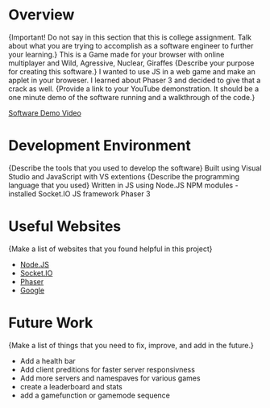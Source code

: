 # Overview

{Important!  Do not say in this section that this is college assignment.  Talk about what you are trying to accomplish as a software engineer to further your learning.}
This is a Game made for your browser with online multiplayer and Wild, Agressive, Nuclear, Giraffes 
{Describe your purpose for creating this software.}
I wanted to use JS in a web game and make an applet in your broweser. I learned about Phaser 3 and decided to give that a crack as well.
{Provide a link to your YouTube demonstration.  It should be a one minute demo of the software running and a walkthrough of the code.}

[Software Demo Video](https://photos.app.goo.gl/u8Wmgpq5A8gXshM3A)

# Development Environment

{Describe the tools that you used to develop the software}
Built using Visual Studio and JavaScript with VS extentions
{Describe the programming language that you used}
Written in JS using Node.JS
NPM modules 
-installed Socket.IO
JS framework
Phaser 3

# Useful Websites

{Make a list of websites that you found helpful in this project}
* [Node.JS](https://nodejs.org/en&ved=2ahUKEwichaapwZKLAxUMle4BHS69NogQFnoECAgQAQ&usg=AOvVaw1dFXYHr5kNGMvANfSjX4lC)
* [Socket.IO](https://socket.io/)
* [Phaser](https://phaser.io/&ved=2ahUKEwiRgfzwwZKLAxXSI0QIHQ_xAPgQFnoECAsQAQ&usg=AOvVaw11H8Uv6RBAkunnopTb7fbv)
* [Google](https://www.google.com)
  
# Future Work

{Make a list of things that you need to fix, improve, and add in the future.}
* Add a health bar
* Add client preditions for faster server responsivness
* Add more servers and namespaves for various games
* create a leaderboard and stats
* add a gamefunction or gamemode sequence
